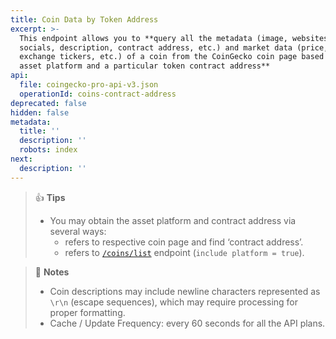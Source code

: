 ```yaml
---
title: Coin Data by Token Address
excerpt: >-
  This endpoint allows you to **query all the metadata (image, websites,
  socials, description, contract address, etc.) and market data (price, ATH,
  exchange tickers, etc.) of a coin from the CoinGecko coin page based on an
  asset platform and a particular token contract address**
api:
  file: coingecko-pro-api-v3.json
  operationId: coins-contract-address
deprecated: false
hidden: false
metadata:
  title: ''
  description: ''
  robots: index
next:
  description: ''
---
```

> 👍 **Tips**
>
> * You may obtain the asset platform and contract address via several ways:
>   * refers to respective coin page and find ‘contract address’.
>   * refers to [`/coins/list`](/reference/coins-list) endpoint (`include platform = true`).

> 📘 **Notes**
>
> * Coin descriptions may include newline characters represented as `\r\n` (escape sequences), which may require processing for proper formatting.
> * Cache / Update Frequency: every 60 seconds for all the API plans.
